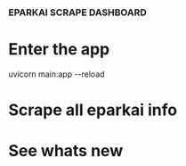 ### EPARKAI SCRAPE DASHBOARD

# Enter the app

uvicorn main:app --reload

# Scrape all eparkai info

# See whats new
